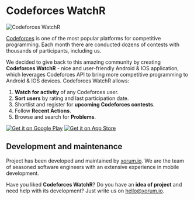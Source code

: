 # Codeforces WatchR

![Codeforces WatchR](https://user-images.githubusercontent.com/11427267/81408067-353a3700-9145-11ea-9a61-4120bbe388c2.png)

[Codeforces](https://codeforces.com/) is one of the most popular platforms for competitive programming. Each month there are conducted dozens of contests with thousands of participants, including us.

We decided to give back to this amazing community by creating **Codeforces WatchR** - nice and user-friendly Android & IOS application, which leverages Codeforces API to bring more competitive programming to Android & IOS devices. Codeforces WatchR allows:
1. **Watch for activity** of any Codeforces user.
2. **Sort users** by rating and last participation date.
3. Shortlist and register for **upcoming Codeforces contests**.
4. Follow **Recent Actions**.
5. Browse and search for **Problems**.

<a href='https://play.google.com/store/apps/details?id=com.bogdan.codeforceswatcher&pcampaignid=MKT-Other-global-all-co-prtnr-py-PartBadge-Mar2515-1'><img alt='Get it on Google Play' src='https://user-images.githubusercontent.com/11427267/75923897-483f3b00-5e66-11ea-8ec7-e86887afea51.png'></a>
<a href='https://apps.apple.com/us/app/codeforces-watchr-contests/id1495591299'><img alt='Get it on App Store' src='https://user-images.githubusercontent.com/11427267/75923896-47a6a480-5e66-11ea-87c1-3ec73ebcf7a5.png'></a>

## Development and maintenance

Project has been developed and maintained by [xorum.io](http://bit.ly/xorum_source_gh_cw). We are the team of seasoned software engineers with an extensive experience in mobile development.

Have you liked **Codeforces WatchR**? Do you have an **idea of project** and need help with its development? Just write us on hello@xorum.io.
